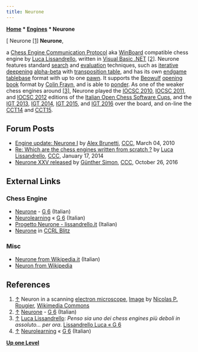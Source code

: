 ```yaml
---
title: Neurone
---
```

**[Home](Home "Home") \* [Engines](Engines "Engines") \* Neurone**



[ Neurone <a id="cite-note-1" href="#cite-ref-1">[1]</a>
**Neurone**,  

a [Chess Engine Communication Protocol](Chess_Engine_Communication_Protocol "Chess Engine Communication Protocol") aka [WinBoard](WinBoard "WinBoard") compatible chess engine by [Luca Lissandrello](Luca_Lissandrello "Luca Lissandrello"), written in [Visual Basic .NET](Basic#VB "Basic")
<a id="cite-note-2" href="#cite-ref-2">[2]</a>. 
Neurone features standard [search](Search "Search") and [evaluation](Evaluation "Evaluation") techniques, such as [iterative deepening](Iterative_Deepening "Iterative Deepening") [alpha-beta](Alpha-Beta "Alpha-Beta") with [transposition table](Transposition_Table "Transposition Table"), 
and has its own [endgame tablebase](Endgame_Tablebases "Endgame Tablebases") format with up to one [pawn](Pawn "Pawn"). It supports the [Beowulf](Beowulf "Beowulf") [opening book](Opening_Book "Opening Book") format by [Colin Frayn](Colin_Frayn "Colin Frayn"), and is able to [ponder](Pondering "Pondering").
As one of the weaker chess engines around <a id="cite-note-3" href="#cite-ref-3">[3]</a>,
Neurone played the [IOCSC 2010](IOCSC_2010 "IOCSC 2010"), [IOCSC 2011](IOCSC_2011 "IOCSC 2011"), and [IOCSC 2012](IOCSC_2012 "IOCSC 2012") editions of the [Italian Open Chess Software Cups](Italian_Computer_Chess_Championship#IOCSC "Italian Computer Chess Championship"), and the [IGT 2013](IGT_2013 "IGT 2013"), [IGT 2014](IGT_2014 "IGT 2014"), [IGT 2015](IGT_2015 "IGT 2015"), and [IGT 2016](IGT_2016 "IGT 2016") over the board, and on-line the [CCT14](CCT14 "CCT14") and [CCT15](CCT15 "CCT15"). 



## Forum Posts


* [Engine update: Neurone I](http://www.talkchess.com/forum/viewtopic.php?t=33074) by [Alex Brunetti](Alex_Brunetti "Alex Brunetti"), [CCC](CCC "CCC"), March 04, 2010
* [Re: Which are the chess engines written from scratch ?](http://www.talkchess.com/forum3/viewtopic.php?f=2&t=50942&start=47) by [Luca Lissandrello](Luca_Lissandrello "Luca Lissandrello"), [CCC](CCC "CCC"), January 17, 2014
* [Neurone XXV released](http://www.talkchess.com/forum/viewtopic.php?t=61848) by [Günther Simon](G%C3%BCnther_Simon "Günther Simon"), [CCC](CCC "CCC"), October 26, 2016


## External Links


### Chess Engine


* [Neurone](http://www.g-sei.org/neurone/) - [G 6](G_6 "G 6") (Italian)
* [Neurolearning](http://www.g-sei.org/neurolearning/) « [G 6](G_6 "G 6") (Italian)
* [Progetto Neurone - lissandrello.it](http://www.lissandrello.it/?cat=10) (Italian)
* [Neurone](https://www.computerchess.org.uk/ccrl/404/cgi/compare_engines.cgi?family=Neurone&print=Rating+list&print=Results+table&print=LOS+table&print=Ponder+hit+table&print=Eval+difference+table&print=Comopp+gamenum+table&print=Overlap+table&print=Score+with+common+opponents) in [CCRL Blitz](CCRL "CCRL")


### Misc


* [Neurone from Wikipedia.it](https://it.wikipedia.org/wiki/Neurone) (Italian)
* [Neuron from Wikipedia](https://en.wikipedia.org/wiki/Neuron)


## References


1. <a id="cite-ref-1" href="#cite-note-1">↑</a> Neuron in a scanning [electron microscope](https://en.wikipedia.org/wiki/Electron_microscope), [Image](https://commons.wikimedia.org/wiki/File:Neuron-SEM.png) by [Nicolas P. Rougier](http://www.loria.fr/~rougier/), [Wikimedia Commons](https://en.wikipedia.org/wiki/Wikimedia_Commons)
2. <a id="cite-ref-2" href="#cite-note-2">↑</a> [Neurone](http://www.g-sei.org/neurone/) - [G 6](G_6 "G 6") (Italian)
3. <a id="cite-ref-3" href="#cite-note-3">↑</a> [Luca Lissandrello](Luca_Lissandrello "Luca Lissandrello"): *Penso sia uno dei chess engines più deboli in assoluto… per ora*. [Lissandrello Luca « G 6](http://www.g-sei.org/author/lissandrello-luca/)
4. <a id="cite-ref-4" href="#cite-note-4">↑</a> [Neurolearning](http://www.g-sei.org/neurolearning/) « [G 6](G_6 "G 6") (Italian)

**[Up one Level](Engines "Engines")**







 
